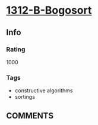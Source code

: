 # [1312-B-Bogosort](https://codeforces.com/problemset/problem/1312/B)

## Info

### Rating

1000

### Tags

- constructive algorithms
- sortings

## __COMMENTS__

> 
